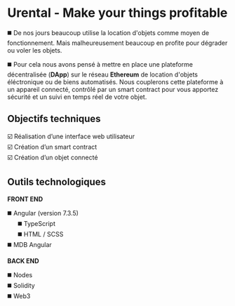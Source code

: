 # Urental - Make your things profitable
:black_medium_square: De nos jours beaucoup utilise la location d'objets comme moyen de fonctionnement. Mais malheureusement beaucoup en profite pour dégrader ou voler les objets.

:black_medium_square: Pour cela nous avons pensé à mettre en place une plateforme décentralisée (**DApp**) sur le réseau **Ethereum** de location d'objets éléctronique ou de biens automatisés. Nous couplerons cette plateforme à un appareil connecté, contrôlé par un smart contract pour vous apportez sécurité et un suivi en temps réel de votre objet.

## Objectifs techniques
:ballot_box_with_check: Réalisation d’une interface web utilisateur<br>
:ballot_box_with_check: Création d’un smart contract<br>
:ballot_box_with_check: Création d’un objet connecté<br>

## Outils technologiques
**FRONT END**

:black_medium_square: Angular (version 7.3.5)<br>
&nbsp;&nbsp;&nbsp;&nbsp;&nbsp;&nbsp;:black_medium_square: TypeScript<br>
&nbsp;&nbsp;&nbsp;&nbsp;&nbsp;&nbsp;:black_medium_square: HTML / SCSS<br>
:black_medium_square: MDB Angular

**BACK END**

:black_medium_square: Nodes<br>
:black_medium_square: Solidity<br>
:black_medium_square: Web3<br>